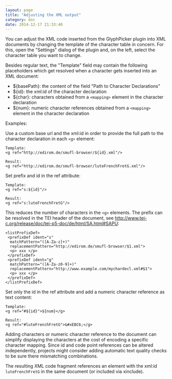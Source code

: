 ```yaml
---
layout: page
title: "Adjusting the XML output"
category: doc
date: 2014-12-17 21:33:40
---
```


You can adjust the XML code inserted from the GlyphPicker plugin into XML documents by changing the template of the 
  character table in concern. For this, open the "Settings" dialog of the plugin and, on the left, select the character table you
  want to change.
  
  Besides regular text, the "Template" field may contain the following placeholders which get resolved when a character gets inserted into an XML document:

- ${basePath}: the content of the field "Path to Character Declarations"
- ${id}: the xml:id of the character declaration
- ${char}: characters obtained from a `<mapping>` element in the character declaration 
- ${num}: numeric character references obtained from a `<mapping>` element in the character declaration 

Examples:

Use a custom base url and the xml:id in order to provide the full path to the character declaration in each `<g>` element:

```
Template:
<g ref="http://edirom.de/smufl-browser/${id}.xml"/>

Result:
<g ref="http://edirom.de/smufl-browser/luteFrenchFretG.xml"/>
```

Set prefix and id in the ref attribute:

```
Template:
<g ref="s:${id}"/>

Result:
<g ref="s:luteFrenchFretG"/>
```

This reduces the number of characters in the `<g>` elements. The prefix can be resolved in the TEI header of the document, see http://www.tei-c.org/release/doc/tei-p5-doc/de/html/SA.html#SAPU:

```
<listPrefixDef>
 <prefixDef ident="s"
  matchPattern="([A-Za-z]+)"
  replacementPattern="http://edirom.de/smufl-browser/$1.xml">
  <p> xxx </p>
 </prefixDef>
 <prefixDef ident="g"
  matchPattern="([A-Za-z0-9]+)"
  replacementPattern="http://www.example.com/mychardecl.xml#$1">
  <p> xxx </p>
 </prefixDef>
</listPrefixDef>
```

Set only the id in the ref attribute and add a numeric character reference as text content:

```
Template:
<g ref="#${id}">${num}</g>

Result:
<g ref="#luteFrenchFretG">&#xEBC6;</g>
```

Adding characters or numeric character reference to the document can simplify displaying the characters at the cost of encoding a specific character mapping.
Since id and code point references can be altered independently, projects might consider adding automatic text
 quality checks to be sure there mismatching combinations.

The resulting XML code fragment references an element with the xml:id `luteFrenchFretG` in the same document (or included via xinclude).
